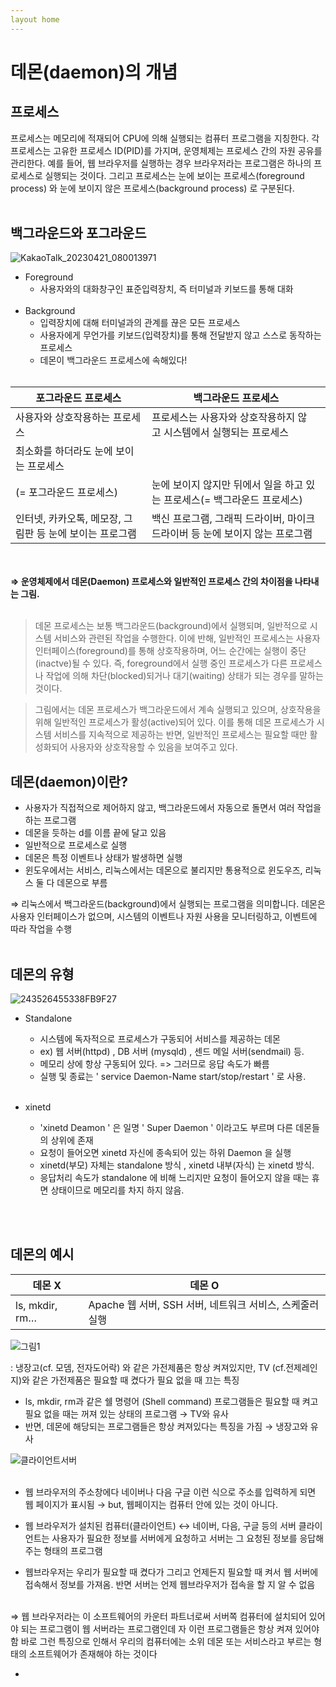 ```yaml
---
layout home
---
```



# 데몬(daemon)의 개념


## 프로세스

프로세스는 메모리에 적재되어 CPU에 의해 실행되는 컴퓨터 프로그램을 지칭한다. 각 프로세스는 고유한 프로세스 ID(PID)를 가지며, 운영체제는 프로세스 간의 자원 공유를 관리한다. 예를 들어, 웹 브라우저를 실행하는 경우 브라우저라는 프로그램은 하나의 프로세스로 실행되는 것이다. 그리고 프로세스는 눈에 보이는 프로세스(foreground process) 와 눈에 보이지 않은 프로세스(background process) 로 구분된다.
   <br/><br/>
## 백그라운드와 포그라운드

![KakaoTalk_20230421_080013971](https://user-images.githubusercontent.com/127702320/233516041-88045fb5-c582-45ff-a1fa-ea49d2397d45.png)


- Foreground
    - 사용자와의 대화창구인 표준입력장치, 즉 터미널과 키보드를 통해 대화
   <br/><br/>
- Background
    - 입력장치에 대해 터미널과의 관계를 끊은 모든 프로세스
    - 사용자에게 무언가를 키보드(입력장치)를 통해 전달받지 않고 스스로 동작하는 프로세스
    - 데몬이 백그라운드 프로세스에 속해있다!
       <br/><br/>

| 포그라운드 프로세스 | 백그라운드 프로세스 |
| --- | --- |
| 사용자와 상호작용하는 프로세스 | 프로세스는 사용자와 상호작용하지 않고 시스템에서 실행되는 프로세스 |
| 최소화를 하더라도 눈에 보이는 프로세스
(= 포그라운드 프로세스) | 눈에 보이지 않지만 뒤에서 일을 하고 있는 프로세스(= 백그라운드 프로세스) |
| 인터넷, 카카오톡, 메모장, 그림판 등 눈에 보이는 프로그램 | 백신 프로그램, 그래픽 드라이버, 마이크 드라이버 등 눈에 보이지 않는 프로그램 |

   <br/><br/>
**⇒ 운영체제에서 데몬(Daemon) 프로세스와 일반적인 프로세스 간의 차이점을 나타내는 그림.** 
   <br/><br/>

> 데몬 프로세스는 보통 백그라운드(background)에서 실행되며, 일반적으로 시스템 서비스와 관련된 작업을 수행한다. 이에 반해, 일반적인 프로세스는 사용자 인터페이스(foreground)를 통해 상호작용하며, 어느 순간에는 실행이 중단(inactve)될 수 있다. 즉, foreground에서 실행 중인 프로세스가 다른 프로세스나 작업에 의해 차단(blocked)되거나 대기(waiting) 상태가 되는 경우를 말하는 것이다.
> 

> 그림에서는 데몬 프로세스가 백그라운드에서 계속 실행되고 있으며, 상호작용을 위해 일반적인 프로세스가 활성(active)되어 있다. 이를 통해 데몬 프로세스가 시스템 서비스를 지속적으로 제공하는 반면, 일반적인 프로세스는 필요할 때만 활성화되어 사용자와 상호작용할 수 있음을 보여주고 있다.
> 

## 데몬(daemon)이란?

- 사용자가 직접적으로 제어하지 않고, 백그라운드에서 자동으로 돌면서 여러 작업을 하는 프로그램
- 데몬을 듯하는 d를 이름 끝에 달고 있음
- 일반적으로 프로세스로 실행
- 데몬은 특정 이벤트나 상태가 발생하면 실행
- 윈도우에서는 서비스, 리눅스에서는 데몬으로 불리지만 통용적으로 윈도우즈, 리눅스 둘 다 데몬으로 부름

⇒ 리눅스에서 백그라운드(background)에서 실행되는 프로그램을 의미합니다. 데몬은 사용자 인터페이스가 없으며, 시스템의 이벤트나 자원 사용을 모니터링하고, 이벤트에 따라 작업을 수행
   <br/><br/>
## 데몬의 유형

![243526455338FB9F27](https://user-images.githubusercontent.com/127702320/233516159-5e2bfea2-e054-419b-93b9-7b7088e568ce.png)

- Standalone
    - 시스템에 독자적으로 프로세스가 구동되어 서비스를 제공하는 데몬
    - ex) 웹 서버(httpd) , DB 서버 (mysqld) , 센드 메일 서버(sendmail) 등.
    - 메모리 상에 항상 구동되어 있다. => 그러므로 응답 속도가 빠름
    - 실행 및 종료는 ' service Daemon-Name start/stop/restart ' 로 사용.
   <br/><br/>
- xinetd
    - 'xinetd Deamon ' 은 일명 ' Super Daemon ' 이라고도 부르며 다른 데몬들의 상위에 존재
    - 요청이 들어오면 xinetd 자신에 종속되어 있는 하위 Daemon 을 실행
    - xinetd(부모) 자체는 standalone 방식 , xinetd 내부(자식) 는 xinetd 방식.
    - 응답처리 속도가 standalone 에 비해 느리지만 요청이 들어오지 않을 때는 휴면 상태이므로 메모리를 차지 하지 않음.

   <br/><br/>
## 데몬의 예시

| 데몬 X | 데몬 O |
| --- | --- |
| ls, mkdir, rm…  | Apache 웹 서버, SSH 서버, 네트워크 서비스, 스케줄러 실행 |
![그림1](https://user-images.githubusercontent.com/127702320/233516335-94bec0c9-d9a0-4637-81ed-dd67249a7387.png)

: 냉장고(cf. 모뎀, 전자도어락) 와 같은 가전제품은 항상 켜져있지만, TV (cf.전제레인지)와 같은 가전제품은 필요할 때 켰다가 필요 없을 때 끄는 특징

- ls, mkdir, rm과 같은 쉘 명령어 (Shell command) 프로그램들은 필요할 때 켜고 필요 없을 때는 꺼져 있는 상태의 프로그램 → TV와 유사
- 반면, 데몬에 해당되는 프로그램들은 항상 켜져있다는 특징을 가짐 → 냉장고와 유사
    
    
![클라이언트서버](https://user-images.githubusercontent.com/127702320/233516345-b687b59d-2cda-4518-b295-bdaf2a21579d.png)
   <br/><br/>

- 웹 브라우저의 주소창에다 네이버나 다음 구글 이런 식으로 주소를 입력하게 되면 웹 페이지가 표시됨 → but, 웹페이지는 컴퓨터 안에 있는 것이 아니다.
    
    
- 웹 브라우저가 설치된 컴퓨터(클라이언트) ↔  네이버, 다음, 구글 등의 서버
클라이언트는 사용자가 필요한 정보를 서버에게 요청하고 서버는 그 요청된 정보를 응답해 주는 형태의 프로그램
    
    
- 웹브라우저는 우리가 필요할 때 켰다가 그리고 언제든지 필요할 때 켜서 웹 서버에 접속해서 정보를 가져옴. 반면 서버는 언제 웹브라우저가 접속을 할 지 알 수 없음
       <br/><br/>
    

⇒ 웹 브라우저라는 이 소프트웨어의 카운터 파트너로써 서버쪽 컴퓨터에 설치되어 있어야 되는
프로그램이 웹 서버라는 프로그램인데 자 이런 프로그램들은 항상 켜져 있어야 함
바로 그런 특징으로 인해서 우리의 컴퓨터에는 소위 데몬 또는 서비스라고 부르는 형태의 소프트웨어가 존재해야 하는 것이다

-